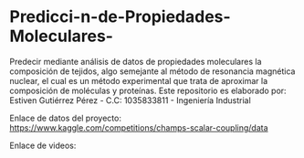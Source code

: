 # Predicci-n-de-Propiedades-Moleculares-
Predecir mediante análisis de datos de propiedades moleculares la composición de tejidos, algo semejante al método de resonancia magnética nuclear, el cual es un método experimental que trata de aproximar la composición de moléculas y proteínas. 
Este repositorio es elaborado por:
Estiven Gutiérrez Pérez - C.C: 1035833811 - Ingeniería Industrial

Enlace de datos del proyecto: 
https://www.kaggle.com/competitions/champs-scalar-coupling/data


Enlace de videos:




